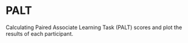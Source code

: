 # PALT
Calculating Paired Associate Learning Task (PALT) scores and plot the results of each participant.
